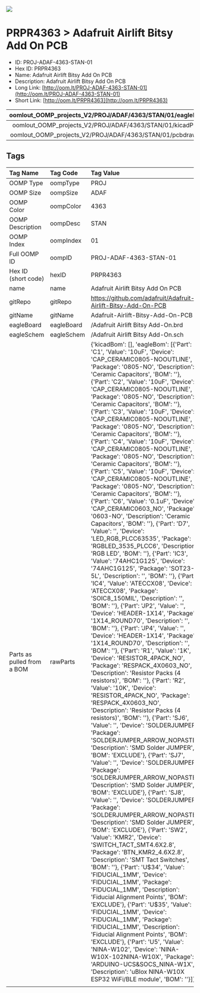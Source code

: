 


  
![][im]
# PRPR4363 > Adafruit Airlift Bitsy Add On PCB

- ID: PROJ-ADAF-4363-STAN-01
- Hex ID: PRPR4363
- Name: Adafruit Airlift Bitsy Add On PCB
- Description: Adafruit Airlift Bitsy Add On PCB
- Long Link: [http://oom.lt/PROJ-ADAF-4363-STAN-01](http://oom.lt/PROJ-ADAF-4363-STAN-01)
- Short Link: [http://oom.lt/PRPR4363](http://oom.lt/PRPR4363)
  

|oomlout_OOMP_projects_V2/PROJ/ADAF/4363/STAN/01/eagleImage.png|oomlout_OOMP_projects_V2/PROJ/ADAF/4363/STAN/01/eagleSchemImage.png|oomlout_OOMP_projects_V2/PROJ/ADAF/4363/STAN/01/kicadPcb3dFront.png|oomlout_OOMP_projects_V2/PROJ/ADAF/4363/STAN/01/kicadPcb3dBack.png|
| :---: | :---: | :---: | :---: |
|oomlout_OOMP_projects_V2/PROJ/ADAF/4363/STAN/01/kicadPcb3d.png|oomlout_OOMP_projects_V2/PROJ/ADAF/4363/STAN/01/bomBack.png|oomlout_OOMP_projects_V2/PROJ/ADAF/4363/STAN/01/bomFront.png|oomlout_OOMP_projects_V2/PROJ/ADAF/4363/STAN/01/pcbdraw.svg|
|oomlout_OOMP_projects_V2/PROJ/ADAF/4363/STAN/01/pcbdrawBack.svg||||

## Tags
  

|Tag Name|Tag Code|Tag Value|
| :--- | :--- | :--- |
|OOMP Type|oompType|PROJ|
|OOMP Size|oompSize|ADAF|
|OOMP Color|oompColor|4363|
|OOMP Description|oompDesc|STAN|
|OOMP Index|oompIndex|01|
|Full OOMP ID|oompID|PROJ-ADAF-4363-STAN-01|
|Hex ID (short code)|hexID|PRPR4363|
|name|name|Adafruit Airlift Bitsy Add On PCB|
|gitRepo|gitRepo|https://github.com/adafruit/Adafruit-Airlift-Bitsy-Add-On-PCB|
|gitName|gitName|Adafruit-Airlift-Bitsy-Add-On-PCB|
|eagleBoard|eagleBoard|/Adafruit Airlift Bitsy Add-On.brd|
|eagleSchem|eagleSchem|/Adafruit Airlift Bitsy Add-On.sch|
|Parts as pulled from a BOM|rawParts|{'kicadBom': [], 'eagleBom': [{'Part': 'C1', 'Value': '10uF', 'Device': 'CAP_CERAMIC0805-NOOUTLINE', 'Package': '0805-NO', 'Description': 'Ceramic Capacitors', 'BOM': ''}, {'Part': 'C2', 'Value': '10uF', 'Device': 'CAP_CERAMIC0805-NOOUTLINE', 'Package': '0805-NO', 'Description': 'Ceramic Capacitors', 'BOM': ''}, {'Part': 'C3', 'Value': '10uF', 'Device': 'CAP_CERAMIC0805-NOOUTLINE', 'Package': '0805-NO', 'Description': 'Ceramic Capacitors', 'BOM': ''}, {'Part': 'C4', 'Value': '10uF', 'Device': 'CAP_CERAMIC0805-NOOUTLINE', 'Package': '0805-NO', 'Description': 'Ceramic Capacitors', 'BOM': ''}, {'Part': 'C5', 'Value': '10uF', 'Device': 'CAP_CERAMIC0805-NOOUTLINE', 'Package': '0805-NO', 'Description': 'Ceramic Capacitors', 'BOM': ''}, {'Part': 'C6', 'Value': '0.1uF', 'Device': 'CAP_CERAMIC0603_NO', 'Package': '0603-NO', 'Description': 'Ceramic Capacitors', 'BOM': ''}, {'Part': 'D7', 'Value': '', 'Device': 'LED_RGB_PLCC63535', 'Package': 'RGBLED_3535_PLCC6', 'Description': 'RGB LED', 'BOM': ''}, {'Part': 'IC3', 'Value': '74AHC1G125', 'Device': '74AHC1G125', 'Package': 'SOT23-5L', 'Description': '', 'BOM': ''}, {'Part': 'IC4', 'Value': 'ATECCX08', 'Device': 'ATECCX08', 'Package': 'SOIC8_150MIL', 'Description': '', 'BOM': ''}, {'Part': 'JP2', 'Value': '', 'Device': 'HEADER-1X14', 'Package': '1X14_ROUND70', 'Description': '', 'BOM': ''}, {'Part': 'JP4', 'Value': '', 'Device': 'HEADER-1X14', 'Package': '1X14_ROUND70', 'Description': '', 'BOM': ''}, {'Part': 'R1', 'Value': '1K', 'Device': 'RESISTOR_4PACK_NO', 'Package': 'RESPACK_4X0603_NO', 'Description': 'Resistor Packs (4 resistors)', 'BOM': ''}, {'Part': 'R2', 'Value': '10K', 'Device': 'RESISTOR_4PACK_NO', 'Package': 'RESPACK_4X0603_NO', 'Description': 'Resistor Packs (4 resistors)', 'BOM': ''}, {'Part': 'SJ6', 'Value': '', 'Device': 'SOLDERJUMPER', 'Package': 'SOLDERJUMPER_ARROW_NOPASTE', 'Description': 'SMD Solder JUMPER', 'BOM': 'EXCLUDE'}, {'Part': 'SJ7', 'Value': '', 'Device': 'SOLDERJUMPER', 'Package': 'SOLDERJUMPER_ARROW_NOPASTE', 'Description': 'SMD Solder JUMPER', 'BOM': 'EXCLUDE'}, {'Part': 'SJ8', 'Value': '', 'Device': 'SOLDERJUMPER', 'Package': 'SOLDERJUMPER_ARROW_NOPASTE', 'Description': 'SMD Solder JUMPER', 'BOM': 'EXCLUDE'}, {'Part': 'SW2', 'Value': 'KMR2', 'Device': 'SWITCH_TACT_SMT4.6X2.8', 'Package': 'BTN_KMR2_4.6X2.8', 'Description': 'SMT Tact Switches', 'BOM': ''}, {'Part': 'U$34', 'Value': 'FIDUCIAL_1MM', 'Device': 'FIDUCIAL_1MM', 'Package': 'FIDUCIAL_1MM', 'Description': 'Fiducial Alignment Points', 'BOM': 'EXCLUDE'}, {'Part': 'U$35', 'Value': 'FIDUCIAL_1MM', 'Device': 'FIDUCIAL_1MM', 'Package': 'FIDUCIAL_1MM', 'Description': 'Fiducial Alignment Points', 'BOM': 'EXCLUDE'}, {'Part': 'U5', 'Value': 'NINA-W102', 'Device': 'NINA-W10X-102NINA-W10X', 'Package': 'ARDUINO-UCS&SOCS_NINA-W1X', 'Description': 'uBlox NINA-W10X ESP32 WiFi/BLE module', 'BOM': ''}]}|
||||



[im]: PROJ/ADAF/4363/STAN/01/kicadPcb3d_450.png
